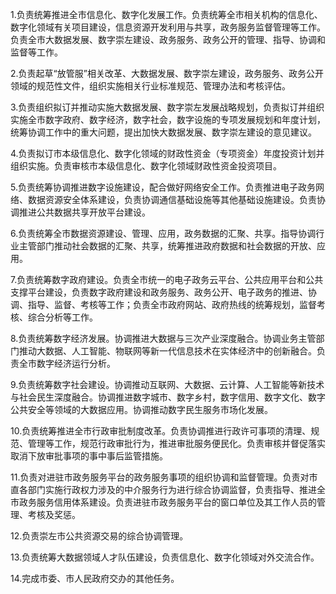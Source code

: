1.负责统筹推进全市信息化、数字化发展工作。负责统筹全市相关机构的信息化、数字化领域有关项目建设，信息资源开发利用与共享，政务服务监督管理等工作。负责全市大数据发展、数字崇左建设、政务服务、政务公开的管理、指导、协调和监督等工作。

2.负责起草“放管服”相关改革、大数据发展、数字崇左建设，政务服务、政务公开领域的规范性文件，组织实施相关行业标准规范、管理办法和考核评估。

3.负责组织拟订并推动实施大数据发展、数字崇左发展战略规划，负责拟订并组织实施全市数字政府、数字经济，数字社会，数字设施的专项发展规划和年度计划，统筹协调工作中的重大问题，提出加快大数据发展、数字崇左建设的意见建议。

4.负责拟订市本级信息化、数字化领域的财政性资金（专项资金）年度投资计划并组织实施。负责审核市本级信息化、数字化领域财政性资金投资项目。

5.负责统筹协调推进数字设施建设，配合做好网络安全工作。负责推进电子政务网络、数据资源安全体系建设，负责协调通信基础设施等其他基础设施建设。负责协调推进公共数据共享开放平台建设。

6.负责统筹全市数据资源建设、管理、应用，政务数据的汇聚、共享。指导协调行业主管部门推动社会数据的汇聚、共享，统筹推进政府数据和社会数据的开放、应用。

7.负责统筹数字政府建设。负责全市统一的电子政务云平台、公共应用平台和公共支撑平台建设，负责数字政府建设和政务服务、政务公开、电子政务的推进、协调、指导、监督、考核等工作；负责全市政府网站、政府热线的统筹规划，监督考核、综合分析等工作。

8.负责统筹数字经济发展。协调推进大数据与三次产业深度融合。协调业务主管部门推动大数据、人工智能、物联网等新一代信息技术在实体经济中的创新融合。负责全市数字经济运行分析。

9.负责统筹数字社会建设。协调推动互联网、大数据、云计算、人工智能等新技术与社会民生深度融合。协调推进数字城市、数字乡村，数字信用、数字文化、数字公共安全等领域的大数据应用。协调推动数字民生服务市场化发展。

10.负责统筹推进全市行政审批制度改革。负责协调推进行政许可事项的清理、规范、管理等工作，规范行政审批行为，推进审批服务便民化。负责审核并督促落实取消下放审批事项的事中事后监管措施。

11.负责对进驻市政务服务平台的政务服务事项的组织协调和监督管理。负责对市直各部门实施行政权力涉及的中介服务行为进行综合协调监督，负责指导、推进全市政务服务信用体系建设。负责进驻市政务服务平台的窗口单位及其工作人员的管理、考核及奖惩。

12.负责崇左市公共资源交易的综合协调管理。

13.负责统筹大数据领域人才队伍建设，负责信息化、数字化领域对外交流合作。

14.完成市委、市人民政府交办的其他任务。